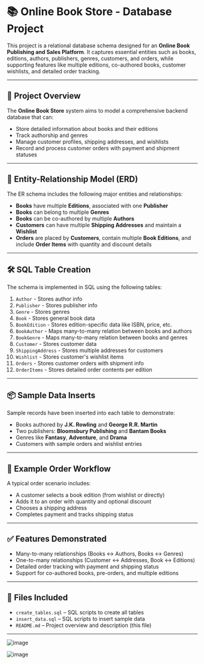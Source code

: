 # 📚 Online Book Store - Database Project

This project is a relational database schema designed for an **Online Book Publishing and Sales Platform**. It captures essential entities such as books, editions, authors, publishers, genres, customers, and orders, while supporting features like multiple editions, co-authored books, customer wishlists, and detailed order tracking.

---

## 📘 Project Overview

The **Online Book Store** system aims to model a comprehensive backend database that can:

- Store detailed information about books and their editions
- Track authorship and genres
- Manage customer profiles, shipping addresses, and wishlists
- Record and process customer orders with payment and shipment statuses

---

## 🧱 Entity-Relationship Model (ERD)

The ER schema includes the following major entities and relationships:

- **Books** have multiple **Editions**, associated with one **Publisher**
- **Books** can belong to multiple **Genres**
- **Books** can be co-authored by multiple **Authors**
- **Customers** can have multiple **Shipping Addresses** and maintain a **Wishlist**
- **Orders** are placed by **Customers**, contain multiple **Book Editions**, and include **Order Items** with quantity and discount details

---

## 🛠️ SQL Table Creation

The schema is implemented in SQL using the following tables:

1. `Author` - Stores author info
2. `Publisher` - Stores publisher info
3. `Genre` - Stores genres
4. `Book` - Stores general book data
5. `BookEdition` - Stores edition-specific data like ISBN, price, etc.
6. `BookAuthor` - Maps many-to-many relation between books and authors
7. `BookGenre` - Maps many-to-many relation between books and genres
8. `Customer` - Stores customer data
9. `ShippingAddress` - Stores multiple addresses for customers
10. `Wishlist` - Stores customer's wishlist items
11. `Orders` - Stores customer orders with shipment info
12. `OrderItems` - Stores detailed order contents per edition

---

## 📦 Sample Data Inserts

Sample records have been inserted into each table to demonstrate:

- Books authored by **J.K. Rowling** and **George R.R. Martin**
- Two publishers: **Bloomsbury Publishing** and **Bantam Books**
- Genres like **Fantasy**, **Adventure**, and **Drama**
- Customers with sample orders and wishlist entries

---

## 🧾 Example Order Workflow

A typical order scenario includes:

- A customer selects a book edition (from wishlist or directly)
- Adds it to an order with quantity and optional discount
- Chooses a shipping address
- Completes payment and tracks shipping status

---

## ✅ Features Demonstrated

- Many-to-many relationships (Books ↔ Authors, Books ↔ Genres)
- One-to-many relationships (Customer ↔ Addresses, Book ↔ Editions)
- Detailed order tracking with payment and shipping status
- Support for co-authored books, pre-orders, and multiple editions

---

## 📂 Files Included

- `create_tables.sql` – SQL scripts to create all tables
- `insert_data.sql` – SQL scripts to insert sample data
- `README.md` – Project overview and description (this file)

---
![image](https://github.com/user-attachments/assets/54b13c9c-5bad-488b-ba2a-2cffc4721e9f)


![image](https://github.com/user-attachments/assets/51d048ee-b062-4fb8-bfba-a1486556a5f0)





